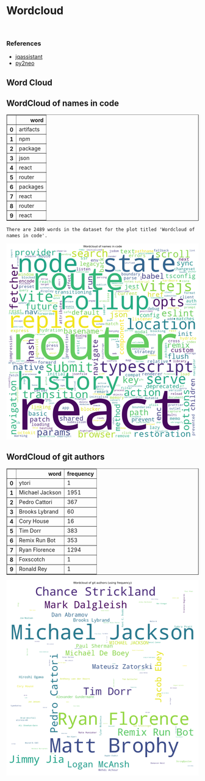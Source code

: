 # Wordcloud
<br>  

### References
- [jqassistant](https://jqassistant.org)
- [py2neo](https://py2neo.org/2021.1/)





## Word Cloud

## WordCloud of names in code




<div>
<table border="1" class="dataframe">
  <thead>
    <tr style="text-align: right;">
      <th></th>
      <th>word</th>
    </tr>
  </thead>
  <tbody>
    <tr>
      <th>0</th>
      <td>artifacts</td>
    </tr>
    <tr>
      <th>1</th>
      <td>npm</td>
    </tr>
    <tr>
      <th>2</th>
      <td>package</td>
    </tr>
    <tr>
      <th>3</th>
      <td>json</td>
    </tr>
    <tr>
      <th>4</th>
      <td>react</td>
    </tr>
    <tr>
      <th>5</th>
      <td>router</td>
    </tr>
    <tr>
      <th>6</th>
      <td>packages</td>
    </tr>
    <tr>
      <th>7</th>
      <td>react</td>
    </tr>
    <tr>
      <th>8</th>
      <td>router</td>
    </tr>
    <tr>
      <th>9</th>
      <td>react</td>
    </tr>
  </tbody>
</table>
</div>



    There are 2489 words in the dataset for the plot titled 'Wordcloud of names in code'.



    
![png](Wordcloud_files/Wordcloud_14_1.png)
    


## WordCloud of git authors




<div>
<table border="1" class="dataframe">
  <thead>
    <tr style="text-align: right;">
      <th></th>
      <th>word</th>
      <th>frequency</th>
    </tr>
  </thead>
  <tbody>
    <tr>
      <th>0</th>
      <td>ytori</td>
      <td>1</td>
    </tr>
    <tr>
      <th>1</th>
      <td>Michael Jackson</td>
      <td>1951</td>
    </tr>
    <tr>
      <th>2</th>
      <td>Pedro Cattori</td>
      <td>367</td>
    </tr>
    <tr>
      <th>3</th>
      <td>Brooks Lybrand</td>
      <td>60</td>
    </tr>
    <tr>
      <th>4</th>
      <td>Cory House</td>
      <td>16</td>
    </tr>
    <tr>
      <th>5</th>
      <td>Tim Dorr</td>
      <td>383</td>
    </tr>
    <tr>
      <th>6</th>
      <td>Remix Run Bot</td>
      <td>353</td>
    </tr>
    <tr>
      <th>7</th>
      <td>Ryan Florence</td>
      <td>1294</td>
    </tr>
    <tr>
      <th>8</th>
      <td>Foxscotch</td>
      <td>1</td>
    </tr>
    <tr>
      <th>9</th>
      <td>Ronald Rey</td>
      <td>1</td>
    </tr>
  </tbody>
</table>
</div>




    
![png](Wordcloud_files/Wordcloud_17_0.png)
    

